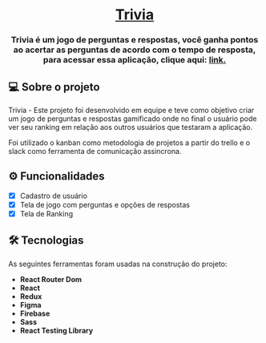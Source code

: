 <h1 align="center">
     <a href="#" alt="site de perguntas"> Trivia </a>
</h1>

<h3 align="center">
    Trivia é um jogo de perguntas e respostas, você ganha pontos ao acertar as perguntas de acordo com o tempo de resposta, para acessar essa aplicação, clique aqui: <a href='project-trivia-quiz.netlify.app'>link.</a>
</h3>

## 💻 Sobre o projeto

Trivia - Este projeto foi desenvolvido em equipe e teve como objetivo criar um jogo de perguntas e respostas gamificado onde no final o usuário pode ver seu ranking em relação aos outros usuários que testaram a aplicação. 

Foi utilizado o kanban como metodologia de projetos a partir do trello e o slack como ferramenta de comunicação assincrona.

## ⚙️ Funcionalidades

- [x] Cadastro de usuário
- [x] Tela de jogo com perguntas e opções de respostas
- [x] Tela de Ranking

## 🛠 Tecnologias

As seguintes ferramentas foram usadas na construção do projeto:

-   **React Router Dom**
-   **React**
-   **Redux**
-   **Figma**
-   **Firebase**
-   **Sass**
-   **React Testing Library**
